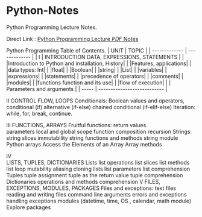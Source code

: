 # Python-Notes
Python Programming Lecture Notes.

Direct Link : 
[Python Programming Lecture *PDF* Notes](https://1drv.ms/b/s!AnXkbtEEfj3XhhoWUcI4SBrn5rWy?e=Q3cjzh)

Python Programming Table of Contents.
| UNIT  | TOPIC |
| ------------- | ------------- |
| I	  | INTRODUCTION DATA, EXPRESSIONS, STATEMENTS |
|    	|Introduction to Python and installation, History|
|     |Features, applications|
|  	  |data types: Int|
|   	|float|
|   	|Boolean|
|   	|string|
|    	|List|
|   	|variables|
|   	|expressions|
|   	|statements|
|   	|precedence of operators|
|    	|comments|
|   	|modules|
|   	|functions	function and its use|
|   	|flow of execution|
|   	| Parameters and arguments  |
| -----  | ---------------------------  |


II	  CONTROL FLOW, LOOPS
    	Conditionals: Boolean values and
      operators,
    	conditional (if)
    	alternative (if-else)
    	chained conditional (if-elif-else)
    	Iteration: while, for, break, continue.


III	FUNCTIONS, ARRAYS
	Fruitful functions: return values	
	parameters
	local and global scope
	function composition
	recursion
	Strings: string slices
	immutability
	string functions and methods
	string module
	Python arrays
	Access the Elements of an Array
	Array methods




IV	
LISTS, TUPLES, DICTIONARIES
	Lists
	list operations
	list slices
	list methods
	list loop
	mutability
	aliasing
	cloning lists
	list parameters
	list comprehension
	Tuples
	tuple assignment
	tuple as the return value
	tuple comprehension
	Dictionaries
	operations and methods
	comprehension
V	FILES, EXCEPTIONS, MODULES, PACKAGES
	Files and exceptions: text files
	reading and writing files
	command line arguments
	errors and exceptions
	handling exceptions
	modules (datetime, time, OS , calendar,
math module)
	Explore packages

